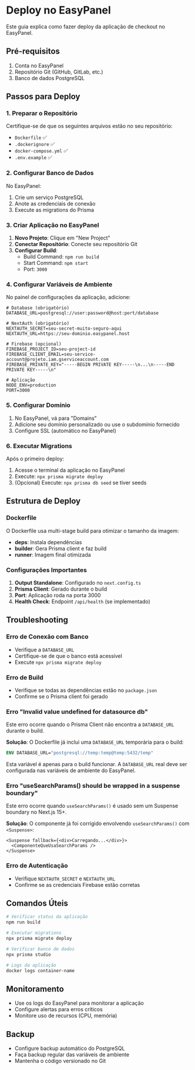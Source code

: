 # Deploy no EasyPanel

Este guia explica como fazer deploy da aplicação de checkout no EasyPanel.

## Pré-requisitos

1. Conta no EasyPanel
2. Repositório Git (GitHub, GitLab, etc.)
3. Banco de dados PostgreSQL

## Passos para Deploy

### 1. Preparar o Repositório

Certifique-se de que os seguintes arquivos estão no seu repositório:
- `Dockerfile` ✅
- `.dockerignore` ✅
- `docker-compose.yml` ✅
- `.env.example` ✅

### 2. Configurar Banco de Dados

No EasyPanel:
1. Crie um serviço PostgreSQL
2. Anote as credenciais de conexão
3. Execute as migrations do Prisma

### 3. Criar Aplicação no EasyPanel

1. **Novo Projeto**: Clique em "New Project"
2. **Conectar Repositório**: Conecte seu repositório Git
3. **Configurar Build**:
   - Build Command: `npm run build`
   - Start Command: `npm start`
   - Port: `3000`

### 4. Configurar Variáveis de Ambiente

No painel de configurações da aplicação, adicione:

```env
# Database (obrigatório)
DATABASE_URL=postgresql://user:password@host:port/database

# NextAuth (obrigatório)
NEXTAUTH_SECRET=seu-secret-muito-seguro-aqui
NEXTAUTH_URL=https://seu-dominio.easypanel.host

# Firebase (opcional)
FIREBASE_PROJECT_ID=seu-project-id
FIREBASE_CLIENT_EMAIL=seu-service-account@projeto.iam.gserviceaccount.com
FIREBASE_PRIVATE_KEY="-----BEGIN PRIVATE KEY-----\n...\n-----END PRIVATE KEY-----\n"

# Aplicação
NODE_ENV=production
PORT=3000
```

### 5. Configurar Domínio

1. No EasyPanel, vá para "Domains"
2. Adicione seu domínio personalizado ou use o subdomínio fornecido
3. Configure SSL (automático no EasyPanel)

### 6. Executar Migrations

Após o primeiro deploy:
1. Acesse o terminal da aplicação no EasyPanel
2. Execute: `npx prisma migrate deploy`
3. (Opcional) Execute: `npx prisma db seed` se tiver seeds

## Estrutura de Deploy

### Dockerfile
O Dockerfile usa multi-stage build para otimizar o tamanho da imagem:
- **deps**: Instala dependências
- **builder**: Gera Prisma client e faz build
- **runner**: Imagem final otimizada

### Configurações Importantes

1. **Output Standalone**: Configurado no `next.config.ts`
2. **Prisma Client**: Gerado durante o build
3. **Port**: Aplicação roda na porta 3000
4. **Health Check**: Endpoint `/api/health` (se implementado)

## Troubleshooting

### Erro de Conexão com Banco
- Verifique a `DATABASE_URL`
- Certifique-se de que o banco está acessível
- Execute `npx prisma migrate deploy`

### Erro de Build
- Verifique se todas as dependências estão no `package.json`
- Confirme se o Prisma client foi gerado

### Erro "Invalid value undefined for datasource db"
Este erro ocorre quando o Prisma Client não encontra a `DATABASE_URL` durante o build.

**Solução**: O Dockerfile já inclui uma `DATABASE_URL` temporária para o build:
```dockerfile
ENV DATABASE_URL="postgresql://temp:temp@temp:5432/temp"
```

Esta variável é apenas para o build funcionar. A `DATABASE_URL` real deve ser configurada nas variáveis de ambiente do EasyPanel.

### Erro "useSearchParams() should be wrapped in a suspense boundary"
Este erro ocorre quando `useSearchParams()` é usado sem um Suspense boundary no Next.js 15+.

**Solução**: O componente já foi corrigido envolvendo `useSearchParams()` com `<Suspense>`:
```tsx
<Suspense fallback={<div>Carregando...</div>}>
  <ComponenteQueUsaSearchParams />
</Suspense>
```

### Erro de Autenticação
- Verifique `NEXTAUTH_SECRET` e `NEXTAUTH_URL`
- Confirme se as credenciais Firebase estão corretas

## Comandos Úteis

```bash
# Verificar status da aplicação
npm run build

# Executar migrations
npx prisma migrate deploy

# Verificar banco de dados
npx prisma studio

# Logs da aplicação
docker logs container-name
```

## Monitoramento

- Use os logs do EasyPanel para monitorar a aplicação
- Configure alertas para erros críticos
- Monitore uso de recursos (CPU, memória)

## Backup

- Configure backup automático do PostgreSQL
- Faça backup regular das variáveis de ambiente
- Mantenha o código versionado no Git